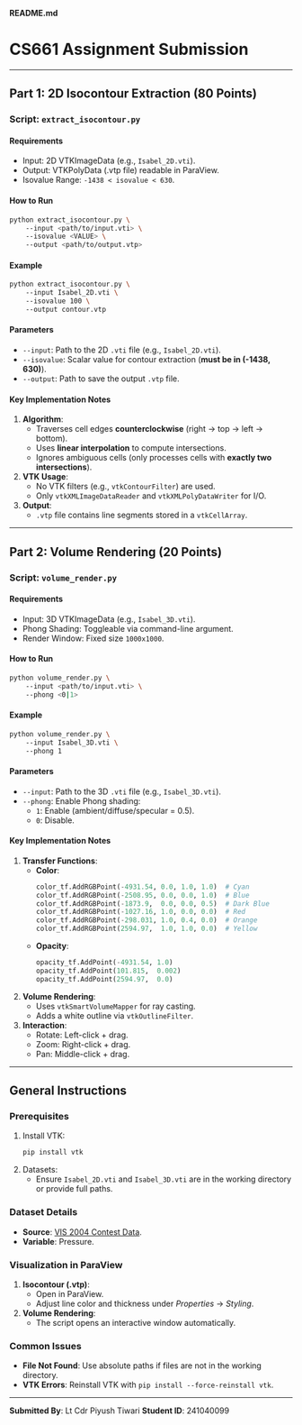 **README.md**  
# CS661 Assignment Submission  

---

## **Part 1: 2D Isocontour Extraction (80 Points)**  
### Script: `extract_isocontour.py`  

#### **Requirements**  
- Input: 2D VTKImageData (e.g., `Isabel_2D.vti`).  
- Output: VTKPolyData (.vtp file) readable in ParaView.  
- Isovalue Range: `-1438 < isovalue < 630`.  

#### **How to Run**  
```bash  
python extract_isocontour.py \  
    --input <path/to/input.vti> \  
    --isovalue <VALUE> \  
    --output <path/to/output.vtp>  
```  

#### **Example**  
```bash  
python extract_isocontour.py \  
    --input Isabel_2D.vti \  
    --isovalue 100 \  
    --output contour.vtp  
```  

#### **Parameters**  
- `--input`: Path to the 2D `.vti` file (e.g., `Isabel_2D.vti`).  
- `--isovalue`: Scalar value for contour extraction (**must be in (-1438, 630)**).  
- `--output`: Path to save the output `.vtp` file.  

#### **Key Implementation Notes**  
1. **Algorithm**:  
   - Traverses cell edges **counterclockwise** (right → top → left → bottom).  
   - Uses **linear interpolation** to compute intersections.  
   - Ignores ambiguous cells (only processes cells with **exactly two intersections**).  
2. **VTK Usage**:  
   - No VTK filters (e.g., `vtkContourFilter`) are used.  
   - Only `vtkXMLImageDataReader` and `vtkXMLPolyDataWriter` for I/O.  
3. **Output**:  
   - `.vtp` file contains line segments stored in a `vtkCellArray`.  

---

## **Part 2: Volume Rendering (20 Points)**  
### Script: `volume_render.py`  

#### **Requirements**  
- Input: 3D VTKImageData (e.g., `Isabel_3D.vti`).  
- Phong Shading: Toggleable via command-line argument.  
- Render Window: Fixed size `1000x1000`.  

#### **How to Run**  
```bash  
python volume_render.py \  
    --input <path/to/input.vti> \  
    --phong <0|1>  
```  

#### **Example**  
```bash  
python volume_render.py \  
    --input Isabel_3D.vti \  
    --phong 1  
```  

#### **Parameters**  
- `--input`: Path to the 3D `.vti` file (e.g., `Isabel_3D.vti`).  
- `--phong`: Enable Phong shading:  
  - `1`: Enable (ambient/diffuse/specular = 0.5).  
  - `0`: Disable.  

#### **Key Implementation Notes**  
1. **Transfer Functions**:  
   - **Color**:  
     ```python  
     color_tf.AddRGBPoint(-4931.54, 0.0, 1.0, 1.0)  # Cyan  
     color_tf.AddRGBPoint(-2508.95, 0.0, 0.0, 1.0)  # Blue  
     color_tf.AddRGBPoint(-1873.9,  0.0, 0.0, 0.5)  # Dark Blue  
     color_tf.AddRGBPoint(-1027.16, 1.0, 0.0, 0.0)  # Red  
     color_tf.AddRGBPoint(-298.031, 1.0, 0.4, 0.0)  # Orange  
     color_tf.AddRGBPoint(2594.97,  1.0, 1.0, 0.0)  # Yellow  
     ```  
   - **Opacity**:  
     ```python  
     opacity_tf.AddPoint(-4931.54, 1.0)  
     opacity_tf.AddPoint(101.815,  0.002)  
     opacity_tf.AddPoint(2594.97,  0.0)  
     ```  
2. **Volume Rendering**:  
   - Uses `vtkSmartVolumeMapper` for ray casting.  
   - Adds a white outline via `vtkOutlineFilter`.  
3. **Interaction**:  
   - Rotate: Left-click + drag.  
   - Zoom: Right-click + drag.  
   - Pan: Middle-click + drag.  

---

## **General Instructions**  
### **Prerequisites**  
1. Install VTK:  
   ```bash  
   pip install vtk  
   ```  
2. Datasets:  
   - Ensure `Isabel_2D.vti` and `Isabel_3D.vti` are in the working directory or provide full paths.  

### **Dataset Details**  
- **Source**: [VIS 2004 Contest Data](http://vis.computer.org/vis2004contest/index.html).  
- **Variable**: Pressure.  

### **Visualization in ParaView**  
1. **Isocontour (.vtp)**:  
   - Open in ParaView.  
   - Adjust line color and thickness under *Properties* → *Styling*.  
2. **Volume Rendering**:  
   - The script opens an interactive window automatically.  

### **Common Issues**  
- **File Not Found**: Use absolute paths if files are not in the working directory.  
- **VTK Errors**: Reinstall VTK with `pip install --force-reinstall vtk`.  

--- 

**Submitted By**: Lt Cdr Piyush Tiwari
**Student ID**: 241040099